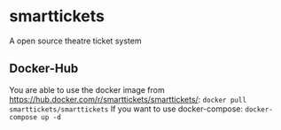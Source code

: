 # smarttickets
A open source theatre ticket system
## Docker-Hub
You are able to use the docker image from https://hub.docker.com/r/smarttickets/smarttickets/: 
`docker pull smarttickets/smarttickets`
If you want to use docker-compose: `docker-compose up -d`

